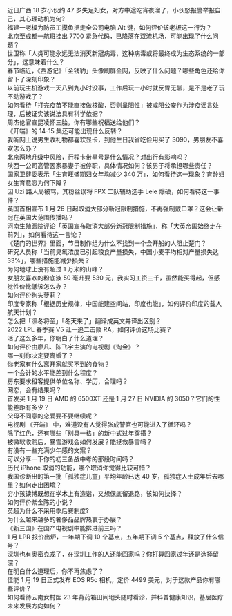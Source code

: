 近日广西 18 岁小伙约 47 岁失足妇女，对方中途吃宵夜溜了，小伙怒报警举报自己，其心理动机为何?  
福建一老板为防员工摸鱼抠走全公司电脑 Alt 键，如何评价该老板这一行为？  
北京至成都一航班挂出 7700 紧急代码，已降落在双流机场，可能出现了什么问题？  
世卫称「人类可能永远无法消灭新冠病毒，这种病毒或将最终成为生态系统的一部分」，这意味着什么？  
春节临近，《西游记》「金钱豹」头像刷屏全网，反映了什么问题？哪些角色还给你留下了深刻印象？  
以前玩主机游戏一天八到九小时没事，工作后玩一小时就反胃无聊，是不是老了玩不动游戏了？  
如何看待「打完疫苗不能直接做核酸，否则呈阳性」被咸阳公安作为涉疫谣言处理，后被证实该说法具有科学依据？  
周杰伦官宣昆凌怀三胎，你有哪些祝福送给他们？  
《开端》的 14-15 集还可能出现什么反转？  
我听网上说男生收礼物都喜欢显卡，到他生日我省吃俭用买了 3090，男朋友不喜欢怎么办？  
北京两地升级中风险，行程卡带星号是什么情况？对出行有影响吗？  
陕西一公司高管因家暴妻子被停职，具体情况如何？该男子将承担哪些责任？  
国家卫健委表示「生育旺盛期妇女年均减少 340 万」，如何看待这一现象？育龄妇女生育意愿为何下降？  
因 Uzi 路人局被骂，其粉丝误将 FPX 二队辅助选手 Lele 爆破，如何看待这一事件？  
英国首相宣布 1 月 26 日起取消大部分新冠限制措施，不再强制戴口罩？这会让新冠在英国大范围传播吗？  
河南生殖医院评论「英国宣布取消大部分新冠限制措施」，称「大英帝国始终走在前列」，如何看待这一言论？  
《楚门的世界》里面，节目制作组为什么不找到一个会开船的人阻止楚门？  
研究人员称「当前臭氧浓度已引起粮食产量损失，中国小麦平均相对产量损失达 33%」，哪些措施能减少损失？  
为何地球上没有超过 1 万米的山峰？  
女朋友喜欢的粉底液 50 毫升要 530 元，我实习工资三千，虽然能买得起，但感觉性价比低该怎么办？  
如何评价狗头萝莉？  
印度专家称「根据历史规律，中国能建空间站，印度也能」，如何评价印度的载人航天计划？  
怎么把「凛冬将至」「冬天来了」翻译成英文并译出区别？  
2022 LPL 春季赛 V5 让一追二击败 RA，如何评价这场比赛？  
活了这么多年，你明白了什么道理？  
如何评价由廖凡、陈飞宇主演的电视剧《淘金》？  
哪一刻你决定要离婚了？  
你老家有什么离开家就买不到的食物？  
一个会计的水平能差到什么程度？  
房东要求租客提供单位名称、学历，合理吗？  
网恋，会有结果吗？  
首发买 1 月 19 日 AMD 的 6500XT 还是 1 月 27 日 NVIDIA 的 3050？它们的性能差距有多少？  
父母不同意的恋爱要不要继续呢？  
电视剧 《开端》 中，难道没有人觉得张成警官也可能进入了循环吗？  
除了红色，还有哪些「别具一格」的新中式过年穿搭？  
被微软收购后，暴雪游戏会如何发展？能拯救暴雪吗？  
有没有一些充满少年感的文案？  
可以分享一下你的初三备战中考的那段时间吗？  
历代 iPhone 取消的功能，哪个取消你觉得比较可惜？  
我国诊断出的第一批「孤独症儿童」平均年龄已达 40 岁，孤独症人士成年后去哪里？如何走出困境？  
穷小孩读博既想在学术上有造诣，又想保底留退路，该如何抉择？  
如何评价紫金陈的小说？  
英超为什么不采用季后赛制度?  
为什么越来越多的奢侈品品牌热衷于办展？  
《新三国》在国产电视剧中能排进前三吗？  
1 月 LPR 报价出炉，一年期下调 10 个基点，五年期下调 5 个基点，释放了什么信号？  
深圳也有奥密克戎了，在深圳工作的人还能回家吗？你打算回家过年还是选择留深？  
在明白什么道理后，你不再焦虑了？  
佳能 1 月 19 日正式发布 EOS R5c 相机，定价 4499 美元，对于这款产品你有哪些评价？  
如何看待云南女村医 23 年背药箱田间地头随时看诊，并科普健康知识，基层医疗未来发展方向如何？  
